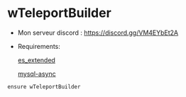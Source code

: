# wTeleportBuilder

- Mon serveur discord : https://discord.gg/VM4EYbEt2A

- Requirements:

  [es_extended](https://github.com/mitlight/es_extended)

  [mysql-async](https://github.com/brouznouf/fivem-mysql-async)


```
ensure wTeleportBuilder
```
